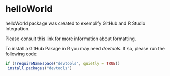 # helloWorld
helloWorld package was created to exemplify GitHub and R Studio Integration.

Please consult this [link]( https://docs.github.com/en/get-started/writing-on-github/getting-startedwith-writing-and-formatting-on-github/basic-writing-and-formatting-syntax) for more information
about formatting.

To install a GitHub Pakage in R you may need *devtools*. If so, please run the following code:

```R
if (!requireNamespace("devtools", quietly = TRUE))
 install.packages("devtools")
```

